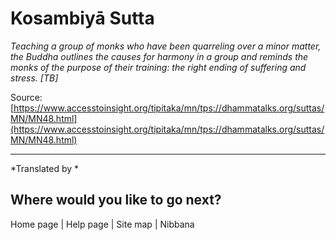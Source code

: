 # Kosambiyā Sutta

*Teaching a group of monks who have been quarreling over a minor matter, the Buddha outlines the causes for harmony in a group and reminds the monks of the purpose of their training: the right ending of suffering and stress. [TB]*

Source: [https://www.accesstoinsight.org/tipitaka/mn/tps://dhammatalks.org/suttas/MN/MN48.html](https://www.accesstoinsight.org/tipitaka/mn/tps://dhammatalks.org/suttas/MN/MN48.html)

---

*Translated by *

## Where would you like to go next?


Home page
| Help page
| Site map
| Nibbana
